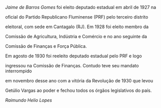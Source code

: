 

*Jaime de Barros Gomes* foi eleito deputado estadual em abril de 1927 na

oficial do Partido Republicano Fluminense (PRF) pelo terceiro distrito

eleitoral, com sede em Cantagalo (RJ). Em 1928 foi eleito membro da

Comissão de Agricultura, Indústria e Comércio e no ano seguinte da

Comissão de Finanças e Força Pública.



Em agosto de 1930 foi reeleito deputado estadual pelo PRF e logo

ingressou na Comissão de Finanças. Contudo teve seu mandato interrompido

em novembro desse ano com a vitória da Revolução de 1930 que levou

Getúlio Vargas ao poder e fechou todos os órgãos legislativos do país.



*Raimundo Helio Lopes*



